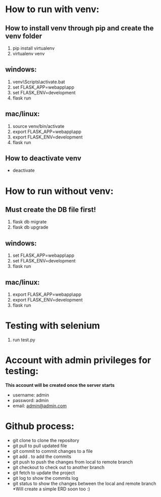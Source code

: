 # How to run with venv:

## How to install venv through pip and create the venv folder
1. pip install virtualenv
2. virtualenv venv

## windows:

1. venv\Scripts\activate.bat 
2. set FLASK_APP=webapp\app
3. set FLASK_ENV=development
4. flask run
   
## mac/linux:

1. source venv/bin/activate 
2. export FLASK_APP=webapp\app
3. export FLASK_ENV=development
4. flask run

## How to deactivate venv

* deactivate

# How to run without venv:

## Must create the DB file first!

1. flask db migrate
2. flask db upgrade

## windows:

1. set FLASK_APP=webapp\app
2. set FLASK_ENV=development
3. flask run

## mac/linux:

1. export FLASK_APP=webapp\app
2. export FLASK_ENV=development
3. flask run

# Testing with selenium

1. run test.py

# Account with admin privileges for testing: 
**This account will be created once the server starts**

* username: admin
* password: admin
* email: admin@admin.com

# Github process:

* git clone <linktorepo> to clone the repository
* git pull to pull updated file
* git commit to commit changes to a file
* git add . to add the commits
* git push to push the changes from local to remote branch
* git checkout <branchname> to check out to another branch
* git fetch to update the project
* git log to show the commits log
* git status to show the changes between the local and remote branch
*Will create a simple ERD soon too :)
